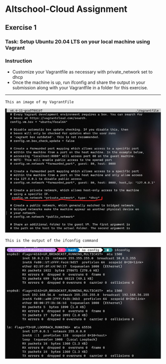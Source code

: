 # Altschool-Cloud Assignment

## Exercise 1

### Task: Setup Ubuntu 20.04 LTS on your local machine using Vagrant

### Instruction

- Customize your Vagrantfile as necessary with private_network set to dhcp
- Once the machine is up, run ifconfig and share the output in your submission along with your Vagrantfile in a folder   for this exercise.

---

```
This an image of my VagrantFile
```

![VagrantFile Image](./images/vagrantfile.jpg)

```
This is the output of the ifconfig command
```

![ifconfig](./images/ifconfig.jpg)
